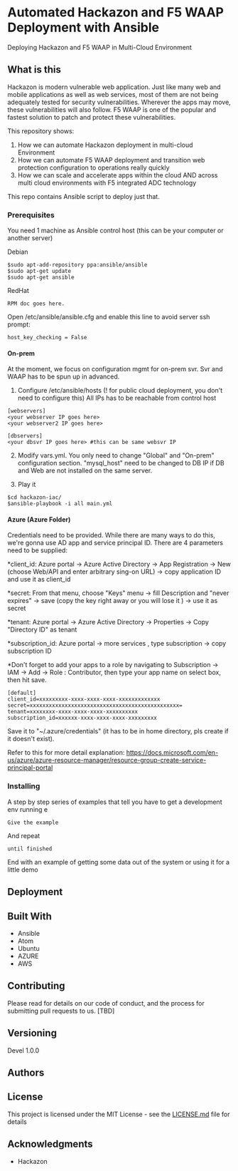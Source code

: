 
# Automated Hackazon and F5 WAAP Deployment with Ansible
Deploying Hackazon and F5 WAAP in Multi-Cloud Environment

## What is this

Hackazon is modern vulnerable web application. Just like many web and mobile applications as well as web services, most of them are not being adequately tested for security vulnerabilities. Wherever the apps may move, these vulnerabilities will also follow.
F5 WAAP is one of the popular and fastest solution to patch and protect these vulnerabilities.

This repository shows:
  1. How we can automate Hackazon deployment in multi-cloud Environment
  2. How we can automate F5 WAAP deployment and transition web protection configuration to operations really quickly
  3. How we can scale and accelerate apps within the cloud AND across multi cloud environments with F5 integrated ADC technology

This repo contains Ansible script to deploy just that.

### Prerequisites
You need 1 machine as Ansible control host (this can be your computer or another server)

Debian
```
$sudo apt-add-repository ppa:ansible/ansible
$sudo apt-get update
$sudo apt-get ansible
```

RedHat
```
RPM doc goes here.
```

Open /etc/ansible/ansible.cfg and enable this line to avoid server ssh prompt:
```
host_key_checking = False
```

#### On-prem
At the moment, we focus on configuration mgmt for on-prem svr. Svr and WAAP has to be spun up in advanced.
1. Configure /etc/ansible/hosts (! for public cloud deployment, you don't need to configure this)
All IPs has to be reachable from control host
```
[webservers]   
<your webserver IP goes here>
<your webserver2 IP goes here>

[dbservers]
<your dbsvr IP goes here> #this can be same websvr IP
```

2. Modify vars.yml. You only need to change "Global" and "On-prem" configuration section. "mysql_host" need to be changed to DB IP if DB and Web are not installed on the same server.

3. Play it
```
$cd hackazon-iac/
$ansible-playbook -i all main.yml
```

#### Azure (Azure Folder)
Credentials need to be provided. While there are many ways to do this, we're gonna use AD app and service principal ID.
There are 4 parameters need to be supplied:

*client_id: Azure portal -> Azure Active Directory -> App Registration -> New (choose Web/API and enter arbitrary sing-on URL) -> copy application ID and use it as client_id

*secret: From that menu, choose "Keys" menu -> fill Description and "never expires" -> save (copy the key right away or you will lose it ) -> use it as secret

*tenant: Azure portal -> Azure Active Directory -> Properties -> Copy "Directory ID" as tenant

*subscription_id: Azure portal -> more services , type subscription -> copy subscription ID

*Don't forget to add your apps to a role by navigating to Subscription  -> IAM -> Add -> Role : Contributor, then type your app name on select box, then hit save.

```
[default]
client_id=xxxxxxxxx-xxxx-xxxx-xxxx-xxxxxxxxxxxxx
secret=xxxxxxxxxxxxxxxxxxxxxxxxxxxxxxxxxxxxxxxxxxxxxxx=
tenant=xxxxxxxx-xxxx-xxxx-xxxx-xxxxxxxxxx
subscription_id=xxxxxx-xxxx-xxxx-xxxx-xxxxxxxxx

```

Save it to "~/.azure/credentials" (it has to be in home directory, pls create if it doesn't exist).

Refer to this for more detail explanation: 
https://docs.microsoft.com/en-us/azure/azure-resource-manager/resource-group-create-service-principal-portal

### Installing

A step by step series of examples that tell you have to get a development env running
e

```
Give the example
```

And repeat

```
until finished
```

End with an example of getting some data out of the system or using it for a little demo

## Deployment

## Built With

* Ansible
* Atom
* Ubuntu
* AZURE
* AWS

## Contributing

Please read for details on our code of conduct, and the process for submitting pull requests to us. [TBD]

## Versioning

Devel 1.0.0

## Authors


## License

This project is licensed under the MIT License - see the [LICENSE.md](LICENSE.md) file for details

## Acknowledgments

* Hackazon
